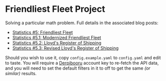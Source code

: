 # Friendliest Fleet Project

Solving a particular math problem. Full details in the associated blog posts:

* [Statistics #5: Friendliest Fleet](https://www.fimfiction.net/blog/850682/statistics-5-friendliest-fleet)
* [Statistics #5.1: Modernized Friendliest Fleet](https://www.fimfiction.net/blog/850910/statistics-51-modernized-friendliest-fleet)
* [Statistics #5.2: Lloyd's Register of Shipping](https://www.fimfiction.net/blog/850981/statistics-52-lloyds-register-of-shipping)
* [Statistics #5.3: Revised Lloyd's Register of Shipping](https://www.fimfiction.net/blog/851019/statistics-53-revised-lloyds-register-of-shipping)

Should you wish to use it, copy `config.example.yaml` to `config.yaml` and
edit to taste. You will require a [Derpibooru](https://derpibooru.org) account key to re-fetch the API data, and you will need to set the default filters in it to off to get the same *(or similar)* results.

